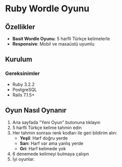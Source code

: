 # Ruby Wordle Oyunu

## Özellikler

- **Basit Wordle Oyunu**: 5 harfli Türkçe kelimelerle
- **Responsive**: Mobil ve masaüstü uyumlu

## Kurulum

### Gereksinimler
- Ruby 3.2.2
- PostgreSQL
- Rails 7.1.5+

## Oyun Nasıl Oynanır

1. Ana sayfada "Yeni Oyun" butonuna tıklayın
2. 5 harfli Türkçe kelime tahmin edin
3. Her tahmin sonrası renk kodları ile geri bildirim alın:
   - **Yeşil**: Harf doğru yerde
   - **Sarı**: Harf var ama yanlış yerde
   - **Gri**: Harf kelimede yok
4. 6 denemede kelimeyi bulmaya çalışın
5. İyi oyunlar.
